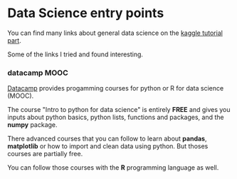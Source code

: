 # Data Science entry points

You can find many links about general data science on the [kaggle tutorial part](https://www.kaggle.com/wiki/Tutorials).

Some of the links I tried and found interesting.

### datacamp MOOC
[Datacamp](https://www.datacamp.com/home) provides progamming courses for python or R for data science (MOOC). 

The course "Intro to python for data science" is entirely **FREE** and gives you inputs about python basics, python lists, functions and packages, and the **numpy** package.

There advanced courses that you can follow to learn about **pandas**, **matplotlib** or how to import and clean data using python. But thoses courses are partially free.

You can follow those courses with the **R** programming language as well.

